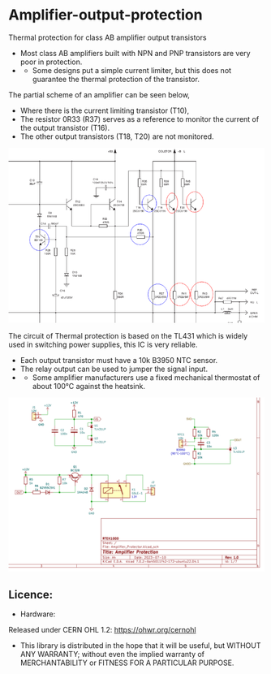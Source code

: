 # Amplifier-output-protection
Thermal protection for class AB amplifier output transistors

- Most class AB amplifiers built with NPN and PNP transistors are very poor in protection.
- - Some designs put a simple current limiter, but this does not guarantee the thermal protection of the transistor.

The partial scheme of an amplifier can be seen below,
- Where there is the current limiting transistor (T10),
- The resistor 0R33 (R37) serves as a reference to monitor the current of the output transistor (T16).
- The other output transistors (T18, T20) are not monitored.

![img](https://raw.githubusercontent.com/rtek1000/Amplifier-output-protection/main/Doc/Amp_schematic.png)


The circuit of Thermal protection is based on the TL431 which is widely used in switching power supplies, this IC is very reliable.
- Each output transistor must have a 10k B3950 NTC sensor.
- The relay output can be used to jumper the signal input.
- - Some amplifier manufacturers use a fixed mechanical thermostat of about 100°C against the heatsink.

![img](https://raw.githubusercontent.com/rtek1000/Amplifier-output-protection/main/Doc/Basic_schematic.png)

## Licence:
- Hardware:

Released under CERN OHL 1.2: https://ohwr.org/cernohl

- This library is distributed in the hope that it will be useful, but WITHOUT ANY WARRANTY; without even the implied warranty of MERCHANTABILITY or FITNESS FOR A PARTICULAR PURPOSE.
